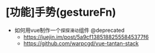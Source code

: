 # [功能]手势(gestureFn)

- 如何用vue制作一个`探探滑动`组件 @deprecated 
  - <https://juejin.im/post/5a9cf13851882555845377f6>
  - <https://github.com/warpcgd/vue-tantan-stack>